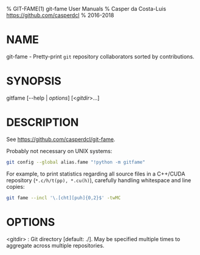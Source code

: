 % GIT-FAME(1) git-fame User Manuals
% Casper da Costa-Luis <https://github.com/casperdcl>
% 2016-2018

# NAME

git-fame - Pretty-print `git` repository collaborators sorted by contributions.

# SYNOPSIS

gitfame [\--help | *options*] [<*gitdir*>...]

# DESCRIPTION

See <https://github.com/casperdcl/git-fame>.

Probably not necessary on UNIX systems:

```sh
git config --global alias.fame "!python -m gitfame"
```

For example, to print statistics regarding all source files in a C++/CUDA
repository (``*.c/h/t(pp), *.cu(h)``), carefully handling whitespace and line
copies:

```sh
git fame --incl '\.[cht][puh]{0,2}$' -twMC
```

# OPTIONS

\<gitdir>
: Git directory [default: ./].
May be specified multiple times to aggregate across
multiple repositories.
